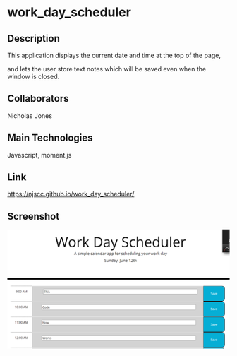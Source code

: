 # work_day_scheduler

## Description

This application displays the current date and time at the top of the page,

and lets the user store text notes which will be saved even when the window is closed.

## Collaborators

Nicholas Jones

## Main Technologies

Javascript, moment.js

## Link

https://njscc.github.io/work_day_scheduler/

## Screenshot

![Sample of image of score screen with elements added.](./assets/images/image.png)

